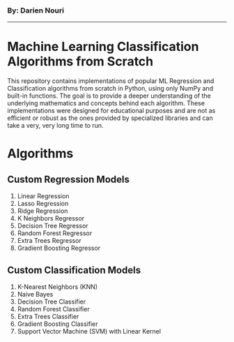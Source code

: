 
### By: Darien Nouri
---


# Machine Learning Classification Algorithms from Scratch




This repository contains implementations of popular ML Regression and Classification algorithms from scratch in Python, using only NumPy and built-in functions. The goal is to provide a deeper understanding of the underlying mathematics and concepts behind each algorithm. These implementations were designed for educational purposes and are not as efficient or robust as the ones provided by specialized libraries and can take a very, very long time to run.

# Algorithms

## Custom Regression Models

1. Linear Regression
2. Lasso Regression
3. Ridge Regression
4. K Neighbors Regressor
5. Decision Tree Regressor
6. Random Forest Regressor
7. Extra Trees Regressor
8. Gradient Boosting Regressor

## Custom Classification Models

1. K-Nearest Neighbors (KNN)
2. Naive Bayes
3. Decision Tree Classifier
4. Random Forest Classifier
5. Extra Trees Classifier
6. Gradient Boosting Classifier
7. Support Vector Machine (SVM) with Linear Kernel
